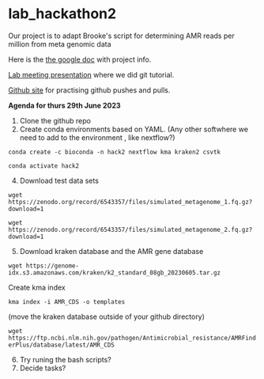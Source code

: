 # lab_hackathon2
Our project is to adapt Brooke's script for determining AMR reads per million from meta genomic data

Here is the [the google doc](https://docs.google.com/document/d/1a1NjFz8dDE0VPHwXtsbpe8BlrzB2dXce/edit) with project info.

[Lab meeting presentation](https://docs.google.com/presentation/d/1DkSnNEFyrNsgcvd66kASLn81-8fmhp7KXd5w81L1w_0/edit#slide=id.g17b97a35150_1_0) where we did git tutorial.

[Github site](https://github.com/Read-Lab-Confederation/github-collab-practice) for practising github pushes and pulls.

**Agenda for thurs 29th June 2023**

1. Clone the github repo
2. Create conda environments based on YAML. (Any other softwhere we need to add to the environment , like nextflow?)
   
```conda create -c bioconda -n hack2 nextflow kma kraken2 csvtk```
   
```conda activate hack2```
   
4. Download test data sets

```wget https://zenodo.org/record/6543357/files/simulated_metagenome_1.fq.gz?download=1```

```wget https://zenodo.org/record/6543357/files/simulated_metagenome_2.fq.gz?download=1```

5. Download kraken database and the AMR gene database

```wget https://genome-idx.s3.amazonaws.com/kraken/k2_standard_08gb_20230605.tar.gz```

Create kma index

```kma index -i AMR_CDS -o templates```


(move the kraken database outside of your github directory)

```wget https://ftp.ncbi.nlm.nih.gov/pathogen/Antimicrobial_resistance/AMRFinderPlus/database/latest/AMR_CDS```

6. Try runing the bash scripts?
7. Decide tasks?
